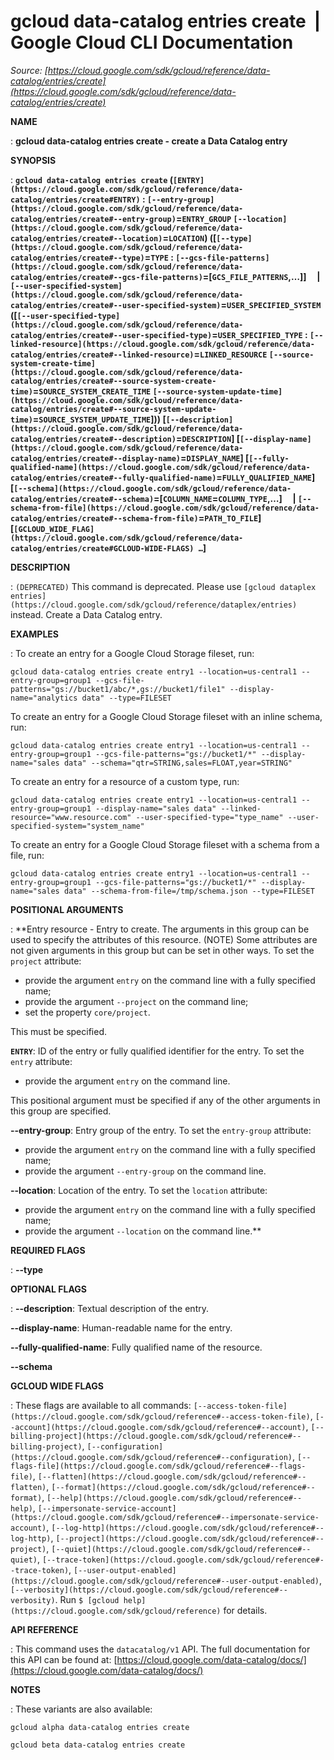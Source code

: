 # gcloud data-catalog entries create  |  Google Cloud CLI Documentation

*Source: [https://cloud.google.com/sdk/gcloud/reference/data-catalog/entries/create](https://cloud.google.com/sdk/gcloud/reference/data-catalog/entries/create)*

**NAME**

: **gcloud data-catalog entries create - create a Data Catalog entry**

**SYNOPSIS**

: **`gcloud data-catalog entries create` (`[ENTRY](https://cloud.google.com/sdk/gcloud/reference/data-catalog/entries/create#ENTRY)` : `[--entry-group](https://cloud.google.com/sdk/gcloud/reference/data-catalog/entries/create#--entry-group)`=`ENTRY_GROUP` `[--location](https://cloud.google.com/sdk/gcloud/reference/data-catalog/entries/create#--location)`=`LOCATION`) ([`[--type](https://cloud.google.com/sdk/gcloud/reference/data-catalog/entries/create#--type)`=`TYPE` : `[--gcs-file-patterns](https://cloud.google.com/sdk/gcloud/reference/data-catalog/entries/create#--gcs-file-patterns)`=[`GCS_FILE_PATTERNS`,…]]     | `[--user-specified-system](https://cloud.google.com/sdk/gcloud/reference/data-catalog/entries/create#--user-specified-system)`=`USER_SPECIFIED_SYSTEM` ([`[--user-specified-type](https://cloud.google.com/sdk/gcloud/reference/data-catalog/entries/create#--user-specified-type)`=`USER_SPECIFIED_TYPE` : `[--linked-resource](https://cloud.google.com/sdk/gcloud/reference/data-catalog/entries/create#--linked-resource)`=`LINKED_RESOURCE` `[--source-system-create-time](https://cloud.google.com/sdk/gcloud/reference/data-catalog/entries/create#--source-system-create-time)`=`SOURCE_SYSTEM_CREATE_TIME` `[--source-system-update-time](https://cloud.google.com/sdk/gcloud/reference/data-catalog/entries/create#--source-system-update-time)`=`SOURCE_SYSTEM_UPDATE_TIME`])) [`[--description](https://cloud.google.com/sdk/gcloud/reference/data-catalog/entries/create#--description)`=`DESCRIPTION`] [`[--display-name](https://cloud.google.com/sdk/gcloud/reference/data-catalog/entries/create#--display-name)`=`DISPLAY_NAME`] [`[--fully-qualified-name](https://cloud.google.com/sdk/gcloud/reference/data-catalog/entries/create#--fully-qualified-name)`=`FULLY_QUALIFIED_NAME`] [`[--schema](https://cloud.google.com/sdk/gcloud/reference/data-catalog/entries/create#--schema)`=[`COLUMN_NAME`=`COLUMN_TYPE`,…]     | `[--schema-from-file](https://cloud.google.com/sdk/gcloud/reference/data-catalog/entries/create#--schema-from-file)`=`PATH_TO_FILE`] [`[GCLOUD_WIDE_FLAG](https://cloud.google.com/sdk/gcloud/reference/data-catalog/entries/create#GCLOUD-WIDE-FLAGS) …`]**

**DESCRIPTION**

: `(DEPRECATED)` This command is deprecated. Please use `[gcloud dataplex entries](https://cloud.google.com/sdk/gcloud/reference/dataplex/entries)`
instead.
Create a Data Catalog entry.

**EXAMPLES**

: To create an entry for a Google Cloud Storage fileset, run:

```
gcloud data-catalog entries create entry1 --location=us-central1 --entry-group=group1 --gcs-file-patterns="gs://bucket1/abc/*,gs://bucket1/file1" --display-name="analytics data" --type=FILESET
```

To create an entry for a Google Cloud Storage fileset with an inline schema,
run:

```
gcloud data-catalog entries create entry1 --location=us-central1 --entry-group=group1 --gcs-file-patterns="gs://bucket1/*" --display-name="sales data" --schema="qtr=STRING,sales=FLOAT,year=STRING"
```

To create an entry for a resource of a custom type, run:

```
gcloud data-catalog entries create entry1 --location=us-central1 --entry-group=group1 --display-name="sales data" --linked-resource="www.resource.com" --user-specified-type="type_name" --user-specified-system="system_name"
```

To create an entry for a Google Cloud Storage fileset with a schema from a file,
run:

```
gcloud data-catalog entries create entry1 --location=us-central1 --entry-group=group1 --gcs-file-patterns="gs://bucket1/*" --display-name="sales data" --schema-from-file=/tmp/schema.json --type=FILESET
```

**POSITIONAL ARGUMENTS**

: **Entry resource - Entry to create. The arguments in this group can be used to
specify the attributes of this resource. (NOTE) Some attributes are not given
arguments in this group but can be set in other ways.
To set the `project` attribute:

- provide the argument `entry` on the command line with a fully
specified name;
- provide the argument `--project` on the command line;
- set the property `core/project`.

This must be specified.

**`ENTRY`**:
ID of the entry or fully qualified identifier for the entry.
To set the `entry` attribute:

- provide the argument `entry` on the command line.

This positional argument must be specified if any of the other arguments in this
group are specified.

**--entry-group**:
Entry group of the entry.
To set the `entry-group` attribute:

- provide the argument `entry` on the command line with a fully
specified name;
- provide the argument `--entry-group` on the command line.

**--location**:
Location of the entry.
To set the `location` attribute:

- provide the argument `entry` on the command line with a fully
specified name;
- provide the argument `--location` on the command line.**

**REQUIRED FLAGS**

: **--type**

**OPTIONAL FLAGS**

: **--description**:
Textual description of the entry.

**--display-name**:
Human-readable name for the entry.

**--fully-qualified-name**:
Fully qualified name of the resource.

**--schema**

**GCLOUD WIDE FLAGS**

: These flags are available to all commands: `[--access-token-file](https://cloud.google.com/sdk/gcloud/reference#--access-token-file)`,
`[--account](https://cloud.google.com/sdk/gcloud/reference#--account)`, `[--billing-project](https://cloud.google.com/sdk/gcloud/reference#--billing-project)`,
`[--configuration](https://cloud.google.com/sdk/gcloud/reference#--configuration)`,
`[--flags-file](https://cloud.google.com/sdk/gcloud/reference#--flags-file)`,
`[--flatten](https://cloud.google.com/sdk/gcloud/reference#--flatten)`, `[--format](https://cloud.google.com/sdk/gcloud/reference#--format)`, `[--help](https://cloud.google.com/sdk/gcloud/reference#--help)`, `[--impersonate-service-account](https://cloud.google.com/sdk/gcloud/reference#--impersonate-service-account)`,
`[--log-http](https://cloud.google.com/sdk/gcloud/reference#--log-http)`,
`[--project](https://cloud.google.com/sdk/gcloud/reference#--project)`, `[--quiet](https://cloud.google.com/sdk/gcloud/reference#--quiet)`, `[--trace-token](https://cloud.google.com/sdk/gcloud/reference#--trace-token)`, `[--user-output-enabled](https://cloud.google.com/sdk/gcloud/reference#--user-output-enabled)`,
`[--verbosity](https://cloud.google.com/sdk/gcloud/reference#--verbosity)`.
Run `$ [gcloud help](https://cloud.google.com/sdk/gcloud/reference)` for details.

**API REFERENCE**

: This command uses the `datacatalog/v1` API. The full documentation
for this API can be found at: [https://cloud.google.com/data-catalog/docs/](https://cloud.google.com/data-catalog/docs/)

**NOTES**

: These variants are also available:

```
gcloud alpha data-catalog entries create
```

```
gcloud beta data-catalog entries create
```